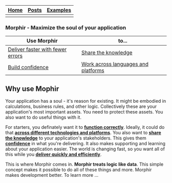 [Home](/index) | [Posts](posts) | [Examples](../morphir-examples/)
-----|------|------
 | | 

### **Morphir** - Maximize the soul of your application

Use Morphir | to...  
-----|-----
[Deliver faster with fewer errors](./deliver_faster_with_fewer_errors) | [Share the knowledge](./share_the_knowledge)
[Build confidence](./build_confidence) | [Work across languages and platforms](./work_across_languages_and_platforms)


## Why use Mophir
Your application has a soul - it's reason for existing.  It might be embodied in calculations, business rules, and other logic.  Collectively these are your application's most important assets.  You need to protect these assets.  You also want to do useful things with it.  

For starters, you definately want it to **[function correctly](./function_correctly)**.  Ideally, it could do that **[across different technologies and platforms](./work_across_languages_and_platforms)**.  You also want to **[share the knowledge](./share_the_knowledge)** to your application's stakeholders. This gives them **[confidence](./build_confidence)** in what you're delivering.  It also makes supporting and learning about your application easier.  The world is changing fast, so you want all of this while you **[deliver quickly and efficiently](./development_automation)**.

This is where Morphir comes in.  **Morphir treats logic like data**.  This simple concept makes it possible to do all of these things and more.  Morphir makes development better. To learn more ...
